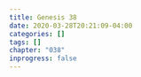 ```yaml
---
title: Genesis 38
date: 2020-03-28T20:21:09-04:00
categories: []
tags: []
chapter: "038"
inprogress: false
---
```


